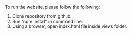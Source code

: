 To run the website, please follow the following:
1. Clone repository from github.
2. Run "npm install" in command line.
2. Using a browser, open index.html file inside views folder.